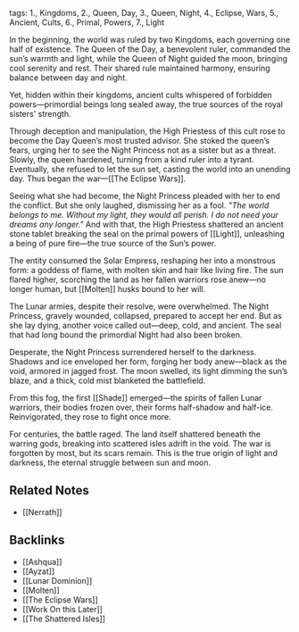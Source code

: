 tags: 1., Kingdoms, 2., Queen, Day, 3., Queen, Night, 4., Eclipse, Wars, 5., Ancient, Cults, 6., Primal, Powers, 7., Light

In the beginning, the world was ruled by two Kingdoms, each governing one half of existence. The  Queen of the Day, a benevolent ruler, commanded the sun’s warmth and light, while the Queen of Night guided the moon, bringing cool serenity and rest. Their shared rule maintained harmony, ensuring balance between day and night.

Yet, hidden within their kingdoms, ancient cults whispered of forbidden powers—primordial beings long sealed away, the true sources of the royal sisters' strength.

Through deception and manipulation, the High Priestess of this cult rose to become the Day Queen’s most trusted advisor. She stoked the queen’s fears, urging her to see the Night Princess not as a sister but as a threat. Slowly, the queen hardened, turning from a kind ruler into a tyrant. Eventually, she refused to let the sun set, casting the world into an unending day. Thus began the war—[[The Eclipse Wars]].

Seeing what she had become, the Night Princess pleaded with her to end the conflict. But she only laughed, dismissing her as a fool. _"The world belongs to me. Without my light, they would all perish. I do not need your dreams any longer."_ And with that, the High Priestess shattered an ancient stone tablet breaking the seal on the primal powers of [[Light]], unleashing a being of pure fire—the true source of the Sun’s power.

The entity consumed the Solar Empress, reshaping her into a monstrous form: a goddess of flame, with molten skin and hair like living fire. The sun flared higher, scorching the land as her fallen warriors rose anew—no longer human, but [[Molten]] husks bound to her will.

The Lunar armies, despite their resolve, were overwhelmed. The Night Princess, gravely wounded, collapsed, prepared to accept her end. But as she lay dying, another voice called out—deep, cold, and ancient. The seal that had long bound the primordial Night had also been broken.

Desperate, the Night Princess surrendered herself to the darkness. Shadows and ice enveloped her form, forging her body anew—black as the void, armored in jagged frost. The moon swelled, its light dimming the sun’s blaze, and a thick, cold mist blanketed the battlefield.

From this fog, the first [[Shade]] emerged—the spirits of fallen Lunar warriors, their bodies frozen over, their forms half-shadow and half-ice. Reinvigorated, they rose to fight once more.

For centuries, the battle raged. The land itself shattered beneath the warring gods, breaking into scattered isles adrift in the void. The war is forgotten by most, but its scars remain. This is the true origin of light and darkness, the eternal struggle between sun and moon.

## Related Notes
- [[Nerrath]]

## Backlinks
- [[Ashqua]]
- [[Ayzat]]
- [[Lunar Dominion]]
- [[Molten]]
- [[The Eclipse Wars]]
- [[Work On this Later]]
- [[The Shattered Isles]]